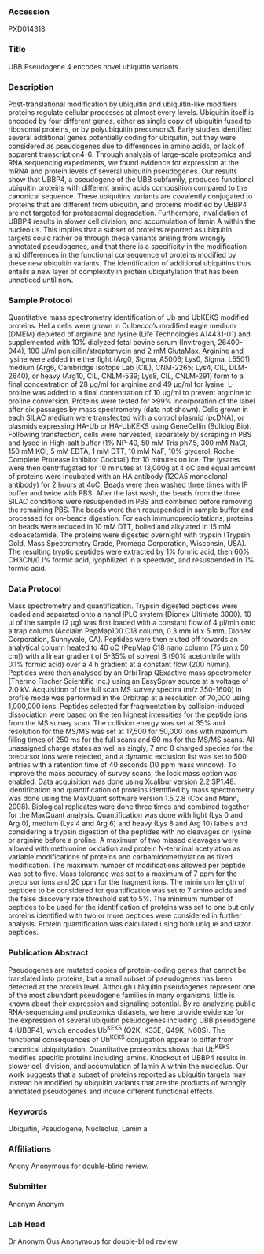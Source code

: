### Accession
PXD014318

### Title
UBB Pseudogene 4 encodes novel ubiquitin variants

### Description
Post-translational modification by ubiquitin and ubiquitin-like modifiers proteins regulate cellular processes at almost every levels. Ubiquitin itself is encoded by four different genes, either as single copy of ubiquitin fused to ribosomal proteins, or by polyubiquitin precursors3. Early studies identified several additional genes potentially coding for ubiquitin, but they were considered as pseudogenes due to differences in amino acids, or lack of apparent transcription4-6. Through analysis of large-scale proteomics and RNA sequencing experiments, we found evidence for expression at the mRNA and protein levels of several ubiquitin pseudogenes. Our results show that UBBP4, a pseudogene of the UBB subfamily, produces functional ubiquitin proteins with different amino acids composition compared to the canonical sequence. These ubiquitins variants are covalently conjugated to proteins that are different from ubiquitin, and proteins modified by UBBP4 are not targeted for proteasomal degradation. Furthermore, invalidation of UBBP4 results in slower cell division, and accumulation of lamin A within the nucleolus. This implies that a subset of proteins reported as ubiquitin targets could rather be through these variants arising from wrongly annotated pseudogenes, and that there is a specificity in the modification and differences in the functional consequence of proteins modified by these new ubiquitin variants. The identification of additional ubiquitins thus entails a new layer of complexity in protein ubiquitylation that has been unnoticed until now.

### Sample Protocol
Quantitative mass spectrometry identification of Ub and UbKEKS modified proteins. HeLa cells were grown in Dulbecco’s modified eagle medium (DMEM) depleted of arginine and lysine (Life Technologies A14431-01) and supplemented with 10% dialyzed fetal bovine serum (Invitrogen, 26400-044), 100 U/ml penicillin/streptomycin and 2 mM GlutaMax. Arginine and lysine were added in either light (Arg0, Sigma, A5006; Lys0, Sigma, L5501), medium (Arg6, Cambridge Isotope Lab (CIL), CNM-2265; Lys4, CIL, DLM-2640), or heavy (Arg10, CIL, CNLM-539; Lys8, CIL, CNLM-291) form to a final concentration of 28 μg/ml for arginine and 49 μg/ml for lysine. L-proline was added to a final contentration of 10 μg/ml to prevent arginine to proline conversion. Proteins were tested for >99% incorporation of the label after six passages by mass spectrometry (data not shown). Cells grown in each SILAC medium were transfected with a control plasmid (pcDNA), or plasmids expressing HA-Ub or HA-UbKEKS using GeneCellin (Bulldog Bio). Following transfection, cells were harvested, separately by scraping in PBS and lysed in High-salt buffer (1% NP-40, 50 mM Tris ph7.5, 300 mM NaCl, 150 mM KCl, 5 mM EDTA, 1 mM DTT, 10 mM NaF, 10% glycerol, Roche Complete Protease Inhibitor Cocktail) for 10 minutes on ice. The lysates were then centrifugated for 10 minutes at 13,000g at 4 oC and equal amount of proteins were incubated with an HA antibody (12CA5 monoclonal antibody) for 2 hours at 4oC. Beads were then washed three times with IP buffer and twice with PBS. After the last wash, the beads from the three SILAC conditions were resuspended in PBS and combined before removing the remaining PBS. The beads were then resuspended in sample buffer and processed for on-beads digestion. For each immunoprecipitations, proteins on beads were reduced in 10 mM DTT, boiled and alkylated in 15 mM iodoacetamide. The proteins were digested overnight with trypsin (Trypsin Gold, Mass Spectrometry Grade, Promega Corporation, Wisconsin, USA). The resulting tryptic peptides were extracted by 1% formic acid, then 60% CH3CN/0.1% formic acid, lyophilized in a speedvac, and resuspended in 1% formic acid.

### Data Protocol
Mass spectrometry and quantification. Trypsin digested peptides were loaded and separated onto a nanoHPLC system (Dionex Ultimate 3000). 10 µl of the sample (2 µg) was first loaded with a constant flow of 4 µl/min onto a trap column (Acclaim PepMap100 C18 column, 0.3 mm id x 5 mm, Dionex Corporation, Sunnyvale, CA). Peptides were then eluted off towards an analytical column heated to 40 oC (PepMap C18 nano column (75 µm x 50 cm)) with a linear gradient of 5-35% of solvent B (90% acetonitrile with 0.1% formic acid) over a 4 h gradient at a constant flow (200 nl/min). Peptides were then analysed by an OrbiTrap QExactive mass spectrometer (Thermo Fischer Scientific Inc.) using an EasySpray source at a voltage of 2.0 kV. Acquisition of the full scan MS survey spectra (m/z 350-1600) in profile mode was performed in the Orbitrap at a resolution of 70,000 using 1,000,000 ions. Peptides selected for fragmentation by collision-induced dissociation were based on the ten highest intensities for the peptide ions from the MS survey scan. The collision energy was set at 35% and resolution for the MS/MS was set at 17,500 for 50,000 ions with maximum filling times of 250 ms for the full scans and 60 ms for the MS/MS scans. All unassigned charge states as well as singly, 7 and 8 charged species for the precursor ions were rejected, and a dynamic exclusion list was set to 500 entries with a retention time of 40 seconds (10 ppm mass window). To improve the mass accuracy of survey scans, the lock mass option was enabled. Data acquisition was done using Xcalibur version 2.2 SP1.48. Identification and quantification of proteins identified by mass spectrometry was done using the MaxQuant software version 1.5.2.8 (Cox and Mann, 2008). Biological replicates were done three times and combined together for the MaxQuant analysis. Quantification was done with light (Lys 0 and Arg 0), medium (Lys 4 and Arg 6) and heavy (Lys 8 and Arg 10) labels and considering a trypsin digestion of the peptides with no cleavages on lysine or arginine before a proline. A maximum of two missed cleavages were allowed with methionine oxidation and protein N-terminal acetylation as variable modifications of proteins and carbamidomethylation as fixed modification. The maximum number of modifications allowed per peptide was set to five. Mass tolerance was set to a maximum of 7 ppm for the precursor ions and 20 ppm for the fragment ions. The minimum length of peptides to be considered for quantification was set to 7 amino acids and the false discovery rate threshold set to 5%. The minimum number of peptides to be used for the identification of proteins was set to one but only proteins identified with two or more peptides were considered in further analysis. Protein quantification was calculated using both unique and razor peptides.

### Publication Abstract
Pseudogenes are mutated copies of protein-coding genes that cannot be translated into proteins, but a small subset of pseudogenes has been detected at the protein level. Although ubiquitin pseudogenes represent one of the most abundant pseudogene families in many organisms, little is known about their expression and signaling potential. By re-analyzing public RNA-sequencing and proteomics datasets, we here provide evidence for the expression of several ubiquitin pseudogenes including UBB pseudogene 4 (UBBP4), which encodes Ub<sup>KEKS</sup> (Q2K, K33E, Q49K, N60S). The functional consequences of Ub<sup>KEKS</sup> conjugation appear to differ from canonical ubiquitylation. Quantitative proteomics shows that Ub<sup>KEKS</sup> modifies specific proteins including lamins. Knockout of UBBP4 results in slower cell division, and accumulation of lamin A within the nucleolus. Our work suggests that a subset of proteins reported as ubiquitin targets may instead be modified by ubiquitin variants that are the products of wrongly annotated pseudogenes and induce different functional effects.

### Keywords
Ubiquitin, Pseudogene, Nucleolus, Lamin a

### Affiliations
Anony
Anonymous for double-blind review.

### Submitter
Anonym Anonym

### Lab Head
Dr Anonym Ous
Anonymous for double-blind review.


